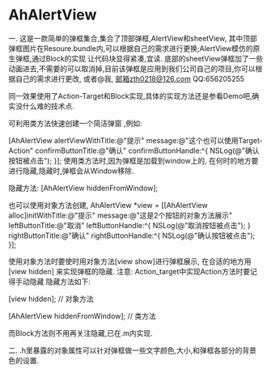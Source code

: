 # AhAlertView
一. 这是一款简单的弹框集合,集合了顶部弹框,AlertView和sheetView, 其中顶部弹框图片在Resoure.bundle内,可以根据自己的需求进行更换;AlertView模仿的原生弹框,通过Block的实现
让代码块显得紧凑,宜读. 底部的sheetView弹框加了一些动画进去,不需要的可以取消掉,目前该弹框是应用到我们公司自己的项目,你可以根据自己的需求进行更改,
或者@我, 邮箱zth0218@126.com  QQ:656205255 

同一效果使用了Action-Target和Block实现,具体的实现方法还是参看Demo吧,确实没什么难的技术点.

可利用类方法快速创建一个简洁弹窗 ,例如:

[AhAlertView alertViewWithTitle:@"提示" message:@"这个也可以使用Target-Action" confirmButtonTitle:@"确认" confirmButtonHandle:^{
           NSLog(@"确认按钮被点击");
  }];
使用类方法时,因为弹框是加载到window上的,  在何时的地方要进行隐藏,隐藏时,弹框会从Window移除.

隐藏方法: [AhAlertView hiddenFromWindow];

也可以使用对象方法创建,
AhAlertView *view = [[AhAlertView alloc]initWithTitle:@"提示" message:@"这是2个按钮的对象方法展示" leftButtonTitle:@"取消" leftButtonHandle:^{
    NSLog(@"取消按钮被点击");
 } rightButtonTitle:@"确认" rightButtonHandle:^{
    NSLog(@"确认按钮被点击");
 }];
 
 使用对象方法时要使时用对象方法[view show]进行弹框展示, 
 在合适的地方用[view hidden] 来实现弹框的隐藏.
注意: Action_target中实现Action方法时要记得手动隐藏 
隐藏方法如下:

   [view hidden]; //  对象方法

   [AhAlertView hiddenFromWindow];  //  类方法
  
而Block方法则不用再关注隐藏,已在.m内实现. 

二.    .h里暴露的对象属性可以针对弹框做一些文字颜色,大小,和弹框各部分的背景色的设置.








